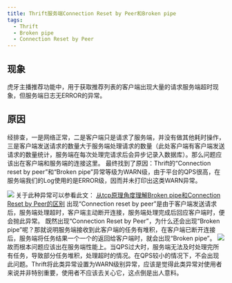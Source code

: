 ```yaml
---
title: Thrift服务端Connection Reset by Peer和Broken pipe
tags:
  - Thrift
  - Broken pipe
  - Connection Reset by Peer
---
```


## 现象
虎牙主播推荐功能中，用于获取推荐列表的客户端出现大量的请求服务端超时现象，但服务端日志无ERROR的异常。

## 原因
经排查，一是网络正常，二是客户端只是请求了服务端，并没有做其他耗时操作，三是客户端发送请求的数量大于服务端处理请求的数量（此处客户端有客户端发送请求的数量统计，服务端在每次处理完请求后会异步记录入数据库）。那么问题应该出在客户端和服务端的连接这里。
最终找到了原因：Thrift的“Connection reset by peer”和“Broken pipe”异常等级为WARN级，由于平台的QPS很高，在服务端我们的Log使用的是ERROR级，因而并未打印出这类WARN异常。

<!--more-->

![](/img/thrift_connection_reset.png)
关于此种异常可以参看此文：
[从tcp原理角度理解Broken pipe和Connection Reset by Peer的区别](http://lovestblog.cn/blog/2014/05/20/tcp-broken-pipe/)
出现“Connection reset by peer”是由于客户端发送请求后，服务端处理超时，客户端主动断开连接，服务端处理完成后回应客户端时，便会抛此异常。
既然出现“Connection Reset by Peer”，为什么还会出现“Broken pipe”呢？那就说明服务端接收到此客户端的任务有堆积，在客户端已断开连接后，服务端将任务结果一个一个的返回给客户端时，就会出现“Broken pipe”。
![](/img/thrift_timeout.png)
故而根本问题应该出在服务端性能上。当QPS过大时，服务端无法及时处理完所有任务，导致部分任务堆积，处理超时的情况。在QPS较小的情况下，不会出现此问题。Thrift将此类异常设置为WARN级别异常，应该是觉得此类异常对使用者来说并非特别重要，使用者不应该去关心它，这点倒是出人意料。